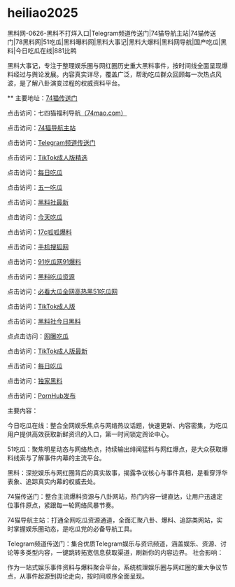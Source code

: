 # heiliao2025
黑料网-0626-黑料不打烊入口|Telegram频道传送门|74猫导航主站|74猫传送门|78黑料网|51吃瓜|黑料曝料网|黑料大事记|黑料大爆料|黑料网导航|国产吃瓜|黑料|今日吃瓜在线|881比鸭

黑料大事记，专注于整理娱乐圈与网红圈历史重大黑料事件，按时间线全面呈现爆料经过与舆论发展。内容真实详尽，覆盖广泛，帮助吃瓜群众回顾每一次热点风波，是了解八卦演变过程的权威资料平台。

** 主要地址：<a href="https://74mao.com/">74猫传送门</a>

点击访问：七四猫福利导航<a href="https://74mao.com/">（74mao.com）</a>

点击访问：<a href="https://74mao.com/">74猫导航主站</a>

点击访问：<a href="https://74mao.com/">Telegram频道传送门</a>

点击访问：<a href="https://hi87.pages.dev/">TikTok成人版精选</a>

点击访问：<a href="https://hl436.pages.dev/">每日吃瓜</a>

点击访问：<a href="https://hl433.pages.dev/">五一吃瓜</a>

点击访问：<a href="https://hl437.pages.dev/">黑料社最新</a>

点击访问：<a href="https://hl423.pages.dev/">今天吃瓜</a>

点击访问：<a href="https://hl438.pages.dev/">17c呱呱爆料</a>

点击访问：<a href="https://hl425.pages.dev/">手机搜狐网</a>

点击访问：<a href="https://pi001.pages.dev/">91吃瓜网91爆料</a>

点击访问：<a href="https://hl427.pages.dev/">黑料吃瓜资源</a>

点击访问：<a href="https://pi01-1.pages.dev/">必看大瓜全网高热黑51吃瓜网</a>

点击访问：<a href="https://pi90.pages.dev/">TikTok成人版</a>

点击访问：<a href="https://hl434.pages.dev/">黑料社今日黑料</a>

点点击访问：<a href="https://hl431.pages.dev/">网曝吃瓜</a>

点击访问：<a href="https://pi11.pages.dev/">TikTok成人版最新</a>

点击访问：<a href="https://hl432.pages.dev/">每日吃瓜</a>

点击访问：<a href="https://hl430.pages.dev/">独家黑料</a>

点击访问：<a href="https://hi11-1.pages.dev/">PornHub发布</a>

主要内容：

今日吃瓜在线：整合全网娱乐焦点与网络热议话题，快速更新、内容密集，为吃瓜用户提供高效获取新鲜资讯的入口，第一时间锁定舆论中心。

51吃瓜：聚焦明星动态与网络热点，持续输出绯闻猛料与网红爆点，是大众获取爆料线索与了解事件内幕的主流平台。

黑料：深挖娱乐与网红圈背后的真实故事，揭露争议核心与事件真相，是看穿浮华表象、追踪真实内幕的权威去处。

74猫传送门：整合主流爆料资源与八卦网站，热门内容一键直达，让用户迅速定位事件原点，紧跟每一轮网络风暴节奏。

74猫导航主站：打通全网吃瓜资源通道，全面汇聚八卦、爆料、追踪类网站，实时掌握娱乐圈动态，是吃瓜党的必备导航工具。

Telegram频道传送门：集合优质Telegram娱乐与资讯频道，涵盖娱乐、资源、讨论等多类型内容，一键跳转拓宽信息获取渠道，刷新你的内容边界。
社会影响：

作为一站式娱乐事件资料与爆料聚合平台，系统梳理娱乐圈与网红圈的重大争议节点，从事件起源到舆论走向，按时间顺序全面呈现。
<span style="display:none;">[Canonical link](）</span>
